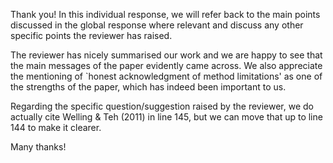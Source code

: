 Thank you! In this individual response, we will refer back to the main points discussed in the global response where relevant and discuss any other specific points the reviewer has raised.

The reviewer has nicely summarised our work and we are happy to see that the main messages of the paper evidently came across. We also appreciate the mentioning of `honest acknowledgment of method limitations' as one of the strengths of the paper, which has indeed been important to us. 

Regarding the specific question/suggestion raised by the reviewer, we do actually cite Welling \& Teh (2011) in line 145, but we can move that up to line 144 to make it clearer. 

Many thanks!